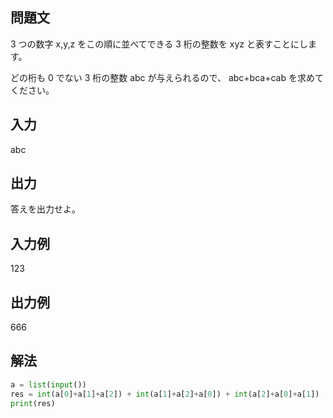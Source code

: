 ## 問題文
3 つの数字 
x,y,z をこの順に並べてできる 
3 桁の整数を 
xyz と表すことにします。  

どの桁も 
0 でない 
3 桁の整数 
abc が与えられるので、
abc+bca+cab を求めてください。
## 入力
abc
## 出力
答えを出力せよ。
## 入力例
123
## 出力例
666
## 解法

```python
a = list(input())
res = int(a[0]+a[1]+a[2]) + int(a[1]+a[2]+a[0]) + int(a[2]+a[0]+a[1])
print(res)